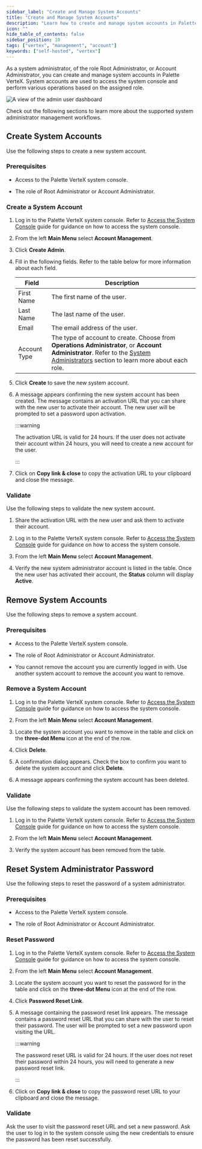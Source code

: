```yaml
---
sidebar_label: "Create and Manage System Accounts"
title: "Create and Manage System Accounts"
description: "Learn how to create and manage system accounts in Palette VerteX."
icon: ""
hide_table_of_contents: false
sidebar_position: 10
tags: ["vertex", "management", "account"]
keywords: ["self-hosted", "vertex"]
---
```


As a system administrator, of the role Root Administrator, or Account Administrator, you can create and manage system
accounts in Palette VerteX. System accounts are used to access the system console and perform various operations based
on the assigned role.

![A view of the admin user dashboard](/vertex_account-management_manage-system-accounts_user-dashboard.png)

Check out the following sections to learn more about the supported system administrator management workflows.

## Create System Accounts

Use the following steps to create a new system account.

### Prerequisites

- Access to the Palette VerteX system console.

- The role of Root Administrator or Account Administrator.

### Create a System Account

1. Log in to the Palette VerteX system console. Refer to
   [Access the System Console](../system-management.md#access-the-system-console) guide for guidance on how to access
   the system console.

2. From the left **Main Menu** select **Account Management**.

3. Click **Create Admin**.

4. Fill in the following fields. Refer to the table below for more information about each field.

   | Field        | Description                                                                                                                                                                                                                       |
   | ------------ | --------------------------------------------------------------------------------------------------------------------------------------------------------------------------------------------------------------------------------- |
   | First Name   | The first name of the user.                                                                                                                                                                                                       |
   | Last Name    | The last name of the user.                                                                                                                                                                                                        |
   | Email        | The email address of the user.                                                                                                                                                                                                    |
   | Account Type | The type of account to create. Choose from **Operations Administrator**, or **Account Administrator**. Refer to the [System Administrators](./account-management.md#system-administrators) section to learn more about each role. |

5. Click **Create** to save the new system account.

6. A message appears confirming the new system account has been created. The message contains an activation URL that you
   can share with the new user to activate their account. The new user will be prompted to set a password upon
   activation.

   :::warning

   The activation URL is valid for 24 hours. If the user does not activate their account within 24 hours, you will need
   to create a new account for the user.

   :::

7. Click on **Copy link & close** to copy the activation URL to your clipboard and close the message.

### Validate

Use the following steps to validate the new system account.

1. Share the activation URL with the new user and ask them to activate their account.

2. Log in to the Palette VerteX system console. Refer to
   [Access the System Console](../system-management.md#access-the-system-console) guide for guidance on how to access
   the system console.

3. From the left **Main Menu** select **Account Management**.

4. Verify the new system administrator account is listed in the table. Once the new user has activated their account,
   the **Status** column will display **Active**.

## Remove System Accounts

Use the following steps to remove a system account.

### Prerequisites

- Access to the Palette VerteX system console.

- The role of Root Administrator or Account Administrator.

- You cannot remove the account you are currently logged in with. Use another system account to remove the account you
  want to remove.

### Remove a System Account

1. Log in to the Palette VerteX system console. Refer to
   [Access the System Console](../system-management.md#access-the-system-console) guide for guidance on how to access
   the system console.

2. From the left **Main Menu** select **Account Management**.

3. Locate the system account you want to remove in the table and click on the **three-dot Menu** icon at the end of the
   row.

4. Click **Delete**.

5. A confirmation dialog appears. Check the box to confirm you want to delete the system account and click **Delete**.

6. A message appears confirming the system account has been deleted.

### Validate

Use the following steps to validate the system account has been removed.

1. Log in to the Palette VerteX system console. Refer to
   [Access the System Console](../system-management.md#access-the-system-console) guide for guidance on how to access
   the system console.

2. From the left **Main Menu** select **Account Management**.

3. Verify the system account has been removed from the table.

## Reset System Administrator Password

Use the following steps to reset the password of a system administrator.

### Prerequisites

- Access to the Palette VerteX system console.

- The role of Root Administrator or Account Administrator.

### Reset Password

1. Log in to the Palette VerteX system console. Refer to
   [Access the System Console](../system-management.md#access-the-system-console) guide for guidance on how to access
   the system console.

2. From the left **Main Menu** select **Account Management**.

3. Locate the system account you want to reset the password for in the table and click on the **three-dot Menu** icon at
   the end of the row.

4. Click **Password Reset Link**.

5. A message containing the password reset link appears. The message contains a password reset URL that you can share
   with the user to reset their password. The user will be prompted to set a new password upon visiting the URL.

   :::warning

   The password reset URL is valid for 24 hours. If the user does not reset their password within 24 hours, you will
   need to generate a new password reset link.

   :::

6. Click on **Copy link & close** to copy the password reset URL to your clipboard and close the message.

### Validate

Ask the user to visit the password reset URL and set a new password. Ask the user to log in to the system console using
the new credentials to ensure the password has been reset successfully.

